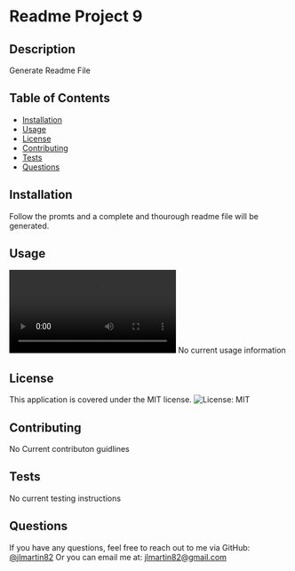 # Readme Project 9

## Description

Generate Readme File 

## Table of Contents

- [Installation](#installation)
- [Usage](#usage)
- [License](#license)
- [Contributing](#contributing)
- [Tests](#tests)
- [Questions](#questions)

## Installation

Follow the promts and a complete and thourough readme file will be generated.

## Usage
![Demo](Node%20Jun%2021%2C%202023%203_05%20PM.webm)
No current usage information

## License

This application is covered under the MIT license. ![License: MIT](MIT)

## Contributing

No Current contributon guidlines

## Tests

No current testing instructions

## Questions

If you have any questions, feel free to reach out to me via GitHub: [@jlmartin82](https://github.com/jlmartin82)
Or you can email me at: jlmartin82@gmail.com
